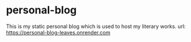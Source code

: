# personal-blog
This is my static personal blog which is used to host my literary works.
url: https://personal-blog-leaves.onrender.com
